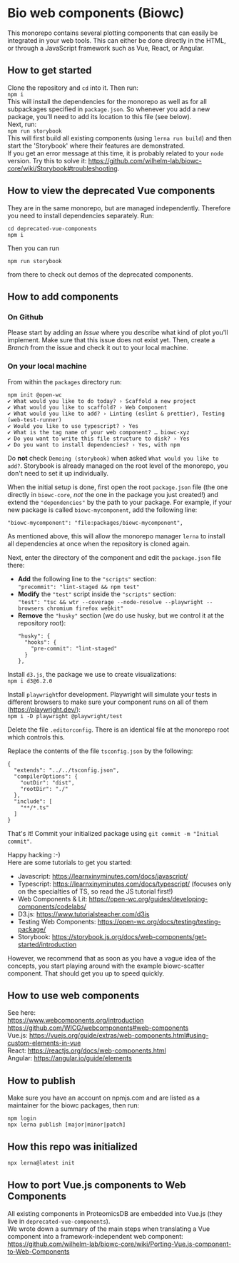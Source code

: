 # Bio web components (Biowc)

This monorepo contains several plotting components that can easily be integrated in your web tools. This can either be
done directly in the HTML, or through a JavaScript framework such as Vue, React, or Angular.

## How to get started

Clone the repository and `cd` into it. Then run:   
```npm i```  
This will install the dependencies for the monorepo as well as for all subpackages specified in `package.json`. So whenever you add a new package, you'll need to add its location to this file (see below).  
Next, run:  
```npm run storybook```  
This will first build all existing components (using `lerna run build`) and then start the 'Storybook' where their features are demonstrated.  
If you get an error message at this time, it is probably related to your `node` version. Try this to solve it: https://github.com/wilhelm-lab/biowc-core/wiki/Storybook#troubleshooting.

## How to view the deprecated Vue components
They are in the same monorepo, but are managed independently. Therefore you need to install dependencies separately. Run:
```
cd deprecated-vue-components
npm i
```
Then you can run
```
npm run storybook  
```
from there to check out demos of the deprecated components. 

## How to add components

### On Github

Please start by adding an *Issue* where you describe what kind of plot you'll implement. Make sure that this issue does
not exist yet. Then, create a *Branch* from the issue and check it out to your local machine.

### On your local machine

From within the `packages` directory run:

```
npm init @open-wc
✔ What would you like to do today? › Scaffold a new project                                                                                                                                                                                                                               
✔ What would you like to scaffold? › Web Component                                                                                                                                                                                                                                        
✔ What would you like to add? › Linting (eslint & prettier), Testing (web-test-runner)                                                                                                                                                                            
✔ Would you like to use typescript? › Yes      
✔ What is the tag name of your web component? … biowc-xyz
✔ Do you want to write this file structure to disk? › Yes                                                                                    
✔ Do you want to install dependencies? › Yes, with npm      
```

Do **not** check `Demoing (storybook)` when asked `What would you like to add?`. Storybook is already managed on the root level of the monorepo, you don't need to set it up individually.

When the initial setup is done, first open the root `package.json` file (the one directly in `biowc-core`, *not* the one in the package you just created!) and extend the `"dependencies"` by the path to your package. For example, if your new package is called `biowc-mycomponent`, add the following line: 
```
"biowc-mycomponent": "file:packages/biowc-mycomponent",
```
As mentioned above, this will allow the monorepo manager `lerna` to install all dependencies at once when the repository is cloned again. 

Next, enter the directory of the component and edit the `package.json` file there:

- **Add** the following line to the `"scripts"` section:  
  `"precommit": "lint-staged && npm test"`
- **Modify** the `"test"` script inside the `"scripts"` section:  
  `"test": "tsc && wtr --coverage --node-resolve --playwright --browsers chromium firefox webkit"`
- **Remove** the `"husky"` section (we do use husky, but we control it at the repository root):
  ```
  "husky": {
    "hooks": {
      "pre-commit": "lint-staged"
    }
  },
  ```

Install `d3.js`, the package we use to create visualizations:  
```npm i d3@6.2.0```

Install `playwright`for development.
Playwright will simulate your tests in different browsers to make sure your component runs on all of them
(https://playwright.dev/):  
```npm i -D playwright @playwright/test```

Delete the file `.editorconfig`. There is an identical file at the monorepo root which controls this.

Replace the contents of the file `tsconfig.json` by the following: 
```
{
  "extends": "../../tsconfig.json",
  "compilerOptions": {
    "outDir": "dist",
    "rootDir": "./"
  },
  "include": [
    "**/*.ts"
  ]
}

```


That's it! Commit your initialized package using `git commit -m "Initial commit"`.

Happy hacking :-)  
Here are some tutorials to get you started:  
- Javascript: https://learnxinyminutes.com/docs/javascript/
- Typescript: https://learnxinyminutes.com/docs/typescript/ (focuses only on the specialties of TS, so read the JS tutorial first!) 
- Web Components & Lit: https://open-wc.org/guides/developing-components/codelabs/
- D3.js: https://www.tutorialsteacher.com/d3js
- Testing Web Components: https://open-wc.org/docs/testing/testing-package/
- Storybook: https://storybook.js.org/docs/web-components/get-started/introduction

However, we recommend that as soon as you have a vague idea of the concepts, you start playing around with the example biowc-scatter component. That should get you up to speed quickly. 

## How to use web components
See here:  
https://www.webcomponents.org/introduction  
https://github.com/WICG/webcomponents#web-components  
Vue.js: https://vuejs.org/guide/extras/web-components.html#using-custom-elements-in-vue  
React: https://reactjs.org/docs/web-components.html  
Angular: https://angular.io/guide/elements  

## How to publish

Make sure you have an account on npmjs.com and are listed as a maintainer for the biowc packages, then run:

```
npm login
npx lerna publish [major|minor|patch]
```

## How this repo was initialized
  ```bash
  npx lerna@latest init
  ```

## How to port Vue.js components to Web Components
All existing components in ProteomicsDB are embedded into Vue.js (they live in `deprecated-vue-components`).  
We wrote down a summary of the main steps when translating a Vue component into a framework-independent web component: 
https://github.com/wilhelm-lab/biowc-core/wiki/Porting-Vue.js-component-to-Web-Components
